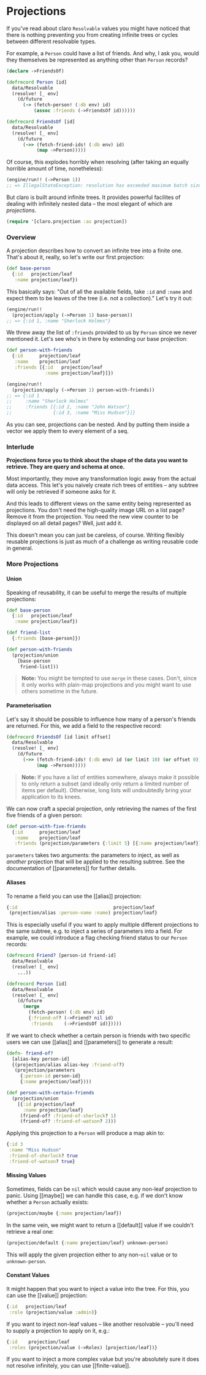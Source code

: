 # Projections

If you've read about claro `Resolvable` values you might have noticed that there
is nothing preventing you from creating infinite trees or cycles between
different resolvable types.

For example, a `Person` could have a list of friends. And why, I ask you, would
they themselves be represented as anything other than `Person` records?

```clojure
(declare ->FriendsOf)

(defrecord Person [id]
  data/Resolvable
  (resolve! [_ env]
    (d/future
      (-> (fetch-person! (:db env) id)
          (assoc :friends (->FriendsOf id))))))

(defrecord FriendsOf [id]
  data/Resolvable
  (resolve! [_ env]
    (d/future
      (->> (fetch-friend-ids! (:db env) id)
           (map ->Person)))))
```

Of course, this explodes horribly when resolving (after taking an equally
horrible amount of time, nonetheless):

```clojure
(engine/run!! (->Person 1))
;; => IllegalStateException: resolution has exceeded maximum batch size
```

But claro is built around infinite trees. It provides powerful facilites of
dealing with infinitely nested data – the most elegant of which are
_projections_.

```clojure
(require '[claro.projection :as projection])
```

### Overview

A projection describes how to convert an infinite tree into a finite one.
That's about it, really, so let's write our first projection:

```clojure
(def base-person
  {:id   projection/leaf
   :name projection/leaf})
```

This basically says: "Out of all the available fields, take `:id` and `:name`
and expect them to be leaves of the tree (i.e. not a collection)." Let's try it
out:

```clojure
(engine/run!!
  (projection/apply (->Person 1) base-person))
;; => {:id 1, :name "Sherlock Holmes"}
```

We threw away the list of `:friends` provided to us by `Person` since we never
mentioned it. Let's see who's in there by extending our base projection:

```clojure
(def person-with-friends
  {:id      projection/leaf
   :name    projection/leaf
   :friends [{:id   projection/leaf
              :name projection/leaf}]})

(engine/run!!
  (projection/apply (->Person 1) person-with-friends))
;; => {:id 1
;;     :name "Sherlock Holmes"
;;     :friends [{:id 2, :name "John Watson"}
;;               {:id 3, :name "Miss Hudson"}]}
```

As you can see, projections can be nested. And by putting them inside a
vector we apply them to every element of a seq.

### Interlude

__Projections force you to think about the shape of the data you want to
retrieve. They are query and schema at once.__

Most importantly, they move any transformation logic away from the actual data
access. This let's you naively create rich trees of entities – any subtree will
only be retrieved if someone asks for it.

And this leads to different views on the same entity being represented as
projections. You don't need the high-quality image URL on a list page? Remove it
from the projection. You need the new view counter to be displayed on all detail
pages? Well, just add it.

This doesn't mean you can just be careless, of course. Writing flexibly reusable
projections is just as much of a challenge as writing reusable code in general.

### More Projections

#### Union

Speaking of reusability, it can be useful to merge the results of multiple
projections:

```clojure
(def base-person
  {:id   projection/leaf
   :name projection/leaf})

(def friend-list
  {:friends [base-person]})

(def person-with-friends
  (projection/union
    [base-person
     friend-list]))
```

> __Note:__ You might be tempted to use `merge` in these cases. Don't, since it
> only works with plain-map projections and you might want to use others
> sometime in the future.

#### Parameterisation

Let's say it should be possible to influence how many of a person's friends are
returned. For this, we add a field to the respective record:

```clojure
(defrecord FriendsOf [id limit offset]
  data/Resolvable
  (resolve! [_ env]
    (d/future
      (->> (fetch-friend-ids! (:db env) id (or limit 10) (or offset 0))
           (map ->Person)))))
```

> __Note:__ If you have a list of entities somewhere, always make it possible to
> only return a subset (and ideally only return a limited number of items per
> default). Otherwise, long lists will undoubtedly bring your application to its
> knees.

We can now craft a special projection, only retrieving the names of the first
five friends of a given person:

```clojure
(def person-with-five-friends
  {:id      projection/leaf
   :name    projection/leaf
   :friends (projection/parameters {:limit 5} [{:name projection/leaf}])})
```

`parameters` takes two arguments: the parameters to inject, as well as _another_
projection that will be applied to the resulting subtree. See the documentation
of [[parameters]] for further details.

#### Aliases

To rename a field you can use the [[alias]] projection:

```clojure
{:id                                   projection/leaf
 (projection/alias :person-name :name) projection/leaf}
```

This is especially useful if you want to apply multiple different projections to
the same subtree, e.g. to inject a series of parameters into a field.  For
example, we could introduce a flag checking friend status to our `Person`
records:

```clojure
(defrecord Friend? [person-id friend-id]
  data/Resolvable
  (resolve! [_ env]
    ...))

(defrecord Person [id]
  data/Resolvable
  (resolve! [_ env]
    (d/future
      (merge
        (fetch-person! (:db env) id)
        {:friend-of? (->Friend? nil id)
         :friends    (->FriendsOf id)}))))
```

If we want to check whether a certain person is friends with two specific users
we can use [[alias]] and [[parameters]] to generate a result:

```clojure
(defn- friend-of?
  [alias-key person-id]
  {(projection/alias alias-key :friend-of?)
   (projection/parameters
     {:person-id person-id}
     {:name projection/leaf})))

(def person-with-certain-friends
  (projection/union
    [{:id projection/leaf
      :name projection/leaf}
     (friend-of? :friend-of-sherlock? 1)
     (friend-of? :friend-of-watson? 2)))
```

Applying this projection to a `Person` will produce a map akin to:

```clojure
{:id 3
 :name "Miss Hudson"
 :friend-of-sherlock? true
 :friend-of-watson? true}
```

#### Missing Values

Sometimes, fields can be `nil` which would cause any non-leaf projection to
panic. Using [[maybe]] we can handle this case, e.g. if we don't know whether a
`Person` actually exists:

```clojure
(projection/maybe {:name projection/leaf})
```

In the same vein, we might want to return a [[default]] value if we couldn't
retrieve a real one:

```clojure
(projection/default {:name projection/leaf} unknown-person)
```

This will apply the given projection either to any non-`nil` value or to
`unknown-person`.

#### Constant Values

It might happen that you want to inject a value into the tree. For this, you can
use the [[value]] projection:

```clojure
{:id   projection/leaf
 :role (projection/value :admin)}
```

If you want to inject non-leaf values – like another resolvable – you'll need to
supply a projection to apply on it, e.g.:

```clojure
{:id    projection/leaf
 :roles (projection/value (->Roles) [projection/leaf])}
```

If you want to inject a more complex value but you're absolutely sure it does
not resolve infinitely, you can use [[finite-value]].
